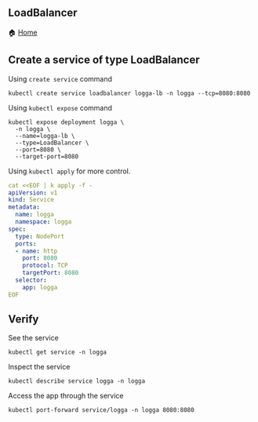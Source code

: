 LoadBalancer
---
🏠 [Home](/workshops/services/README.md)

## Create a service of type LoadBalancer

Using `create service` command
```
kubectl create service loadbalancer logga-lb -n logga --tcp=8080:8080
```

Using `kubectl expose` command
```
kubectl expose deployment logga \
  -n logga \
  --name=logga-lb \
  --type=LoadBalancer \
  --port=8080 \
  --target-port=8080
```

Using `kubectl apply` for more control.
```yaml
cat <<EOF | k apply -f -
apiVersion: v1
kind: Service
metadata:
  name: logga
  namespace: logga
spec:
  type: NodePort
  ports:
  - name: http
    port: 8080
    protocol: TCP
    targetPort: 8080
  selector:
    app: logga
EOF
```

## Verify

See the service
```
kubectl get service -n logga
```

Inspect the service
```
kubectl describe service logga -n logga
```

Access the app through the service
```
kubectl port-forward service/logga -n logga 8080:8080
```